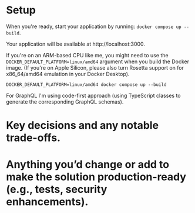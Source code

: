 # Setup

When you're ready, start your application by running:
`docker compose up --build`.

Your application will be available at http://localhost:3000.

If you're on an ARM-based CPU like me, you might need to use the `DOCKER_DEFAULT_PLATFORM=linux/amd64` argument when you build the Docker image.
(If you're on Apple Silicon, please also turn Rosetta support on for x86_64/amd64 emulation in your Docker Desktop).

`DOCKER_DEFAULT_PLATFORM=linux/amd64 docker compose up --build`

For GraphQL I'm using code-first approach (using TypeScript classes to generate the corresponding GraphQL schemas).

# Key decisions and any notable trade-offs.

# Anything you’d change or add to make the solution production-ready (e.g., tests, security enhancements).
